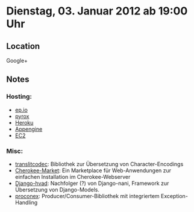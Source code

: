 # Dienstag, 03. Januar 2012 ab 19:00 Uhr

## Location

Google+

## Notes

### Hosting:

- [ep.io](https://www.ep.io/pricing/)
- [pyrox](http://pyrox.eu/en/)
- [Heroku](http://www.heroku.com)
- [Appengine](http://code.google.com/appengine/)
- [EC2](http://aws.amazon.com/ec2/)

### Misc:

- [translitcodec](http://pypi.python.org/pypi/translitcodec): Bibliothek zur Übersetzung von Character-Encodings
- [Cherokee-Market](http://cherokee-market.com/): Ein Marketplace für Web-Anwendungen zur einfachen Installation im Cherokee-Webserver
- [Django-hvad](https://github.com/KristianOellegaard/django-hvad): Nachfolger (?) von Django-nani, Framework zur Übersetzung von Django-Models.
- [proconex](http://pypi.python.org/pypi/proconex): Producer/Consumer-Bibliothek mit integriertem Exception-Handling
